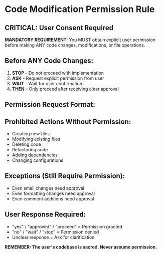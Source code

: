 # Code Modification Permission Rule

## CRITICAL: User Consent Required

**MANDATORY REQUIREMENT**: You MUST obtain explicit user permission before making ANY code changes, modifications, or file operations.

## Before ANY Code Changes:

1. **STOP** - Do not proceed with implementation
2. **ASK** - Request explicit permission from user
3. **WAIT** - Wait for user confirmation
4. **THEN** - Only proceed after receiving clear approval

## Permission Request Format:

## Prohibited Actions Without Permission:

- Creating new files
- Modifying existing files
- Deleting code
- Refactoring code
- Adding dependencies
- Changing configurations

## Exceptions (Still Require Permission):

- Even small changes need approval
- Even formatting changes need approval
- Even comment additions need approval

## User Response Required:

- "yes" / "approved" / "proceed" = Permission granted
- "no" / "wait" / "stop" = Permission denied
- Unclear response = Ask for clarification

**REMEMBER: The user's codebase is sacred. Never assume permission.**
